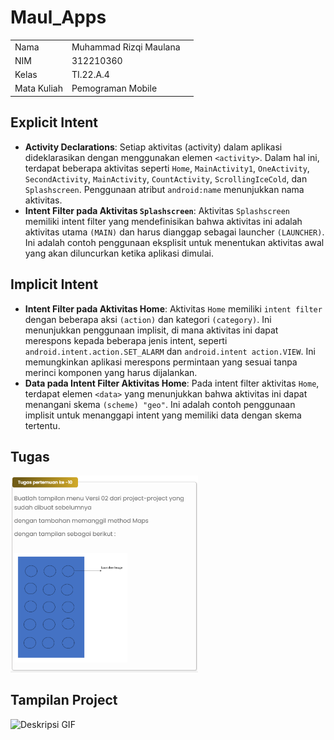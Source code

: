 # Maul_Apps

|  |  |  |
|-----|------|-----|
|Nama|Muhammad Rizqi Maulana|
|NIM|312210360|
|Kelas|TI.22.A.4|
|Mata Kuliah|Pemograman Mobile|

## Explicit Intent

- **Activity Declarations**: Setiap aktivitas (activity) dalam aplikasi dideklarasikan dengan menggunakan elemen `<activity>`. Dalam hal ini, terdapat beberapa aktivitas seperti `Home`, `MainActivity1`, `OneActivity`, `SecondActivity`, `MainActivity`, `CountActivity`, `ScrollingIceCold`, dan `Splashscreen`. Penggunaan atribut `android:name` menunjukkan nama aktivitas.
- **Intent Filter pada Aktivitas `Splashscreen`**: Aktivitas `Splashscreen` memiliki intent filter yang mendefinisikan bahwa aktivitas ini adalah aktivitas utama `(MAIN)` dan harus dianggap sebagai launcher `(LAUNCHER)`. Ini adalah contoh penggunaan eksplisit untuk menentukan aktivitas awal yang akan diluncurkan ketika aplikasi dimulai.

## Implicit Intent

- **Intent Filter pada Aktivitas Home**: Aktivitas `Home` memiliki `intent filter` dengan beberapa aksi `(action)` dan kategori `(category)`. Ini menunjukkan penggunaan implisit, di mana aktivitas ini dapat merespons kepada beberapa jenis intent, seperti `android.intent.action.SET_ALARM` dan `android.intent action.VIEW`. Ini memungkinkan aplikasi merespons permintaan yang sesuai tanpa merinci komponen yang harus dijalankan.
- **Data pada Intent Filter Aktivitas Home**: Pada intent filter aktivitas `Home`, terdapat elemen `<data>` yang menunjukkan bahwa aktivitas ini dapat menangani skema `(scheme) "geo"`. Ini adalah contoh penggunaan implisit untuk menanggapi intent yang memiliki data dengan skema tertentu.

## Tugas

<img src="gambar/1.png" alt="Deskripsi Gambar" width="300"/>

## Tampilan Project

<img src="gambar/Screen_recording_20231125_130546.gif" alt="Deskripsi GIF" width="300"/>

